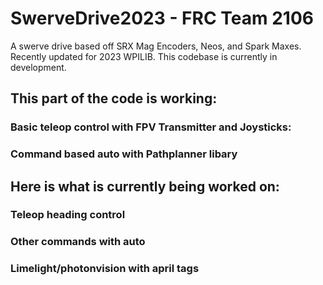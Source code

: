 # SwerveDrive2023 - FRC Team 2106
A swerve drive based off SRX Mag Encoders, Neos, and Spark Maxes. Recently updated for 2023 WPILIB.
This codebase is currently in development.

## This part of the code is working:
### Basic teleop control with FPV Transmitter and Joysticks:
### Command based auto with Pathplanner libary

## Here is what is currently being worked on:
### Teleop heading control
### Other commands with auto
### Limelight/photonvision with april tags


